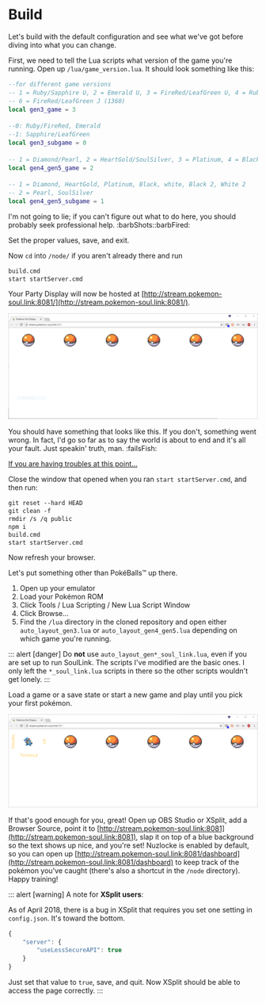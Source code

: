 Build
=====

Let's build with the default configuration and see what we've got before diving into what you can change.  

First, we need to tell the Lua scripts what version of the game you're running.  Open up `/lua/game_version.lua`.  It should look something like this:

```lua
--for different game versions
-- 1 = Ruby/Sapphire U, 2 = Emerald U, 3 = FireRed/LeafGreen U, 4 = Ruby/Sapphire J, 5 = Emerald J (TODO), 
-- 6 = FireRed/LeafGreen J (1360)
local gen3_game = 3

--0: Ruby/FireRed, Emerald
--1: Sapphire/LeafGreen
local gen3_subgame = 0

-- 1 = Diamond/Pearl, 2 = HeartGold/SoulSilver, 3 = Platinum, 4 = Black, 5 = White, 6 = Black 2, 7 = White 2
local gen4_gen5_game = 2

-- 1 = Diamond, HeartGold, Platinum, Black, white, Black 2, White 2
-- 2 = Pearl, SoulSilver
local gen4_gen5_subgame = 1
```

I'm not going to lie; if you can't figure out what to do here, you should probably seek professional help. :barbShots::barbFired: 

Set the proper values, save, and exit.

Now `cd` into `/node/` if you aren't already there and run

```dos
build.cmd
start startServer.cmd
```

Your Party Display will now be hosted at [http://stream.pokemon-soul.link:8081/](http://stream.pokemon-soul.link:8081/).

<div class="d-flex justify-content-around mb-2">
    <img src="../resources/img/default-party-display.png" class="img-modal img-thumbnail mx-auto align-self-center" />
</div>

You should have something that looks like this.  If you don't, something went wrong.  In fact, I'd go so far as to say the world is about to end and it's all your fault.  Just speakin' truth, man.  :failsFish:

<a href="#" data-toggle="collapse" data-target="#having-troubles">If you are having troubles at this point...</a>
<div id="having-troubles" class="collapse" markdown="1">

Close the window that opened when you ran `start startServer.cmd`, and then run:

```dos
git reset --hard HEAD
git clean -f
rmdir /s /q public
npm i
build.cmd
start startServer.cmd
```

Now refresh your browser.
</div>

Let's put something other than PokéBalls&trade; up there.

1.  Open up your emulator
2.  Load your Pokémon ROM
3.  Click Tools / Lua Scripting / New Lua Script Window
4.  Click Browse...
5.  Find the `/lua` directory in the cloned repository and open either `auto_layout_gen3.lua` or `auto_layout_gen4_gen5.lua` depending on which game you're running.

::: alert [danger]
Do **not** use `auto_layout_gen*_soul_link.lua`, even if you are set up to run SoulLink.  The scripts I've modified are the basic ones.  I only left the `*_soul_link.lua` scripts in there so the other scripts wouldn't get lonely.
:::

Load a game or a save state or start a new game and play until you pick your first pokémon.

<div class="d-flex justify-content-around mb-2">
<img src="../resources/img/one-pokemon-party-display.png" class="img-modal img-thumbnail mx-auto align-self-center" />
</div>

If that's good enough for you, great!  Open up OBS Studio or XSplit, add a Browser Source, point it to [http://stream.pokemon-soul.link:8081](http://stream.pokemon-soul.link:8081), slap it on top of a blue background so the text shows up nice, and you're set!  Nuzlocke is enabled by default, so you can open up [http://stream.pokemon-soul.link:8081/dashboard](http://stream.pokemon-soul.link:8081/dashboard) to keep track of the pokémon you've caught (there's also a shortcut in the `/node` directory).  Happy training!

::: alert [warning]
A note for **XSplit users**:

As of April 2018, there is a bug in XSplit that requires you set one setting in `config.json`.  It's toward the bottom.

```js
{
    "server": {
        "useLessSecureAPI": true
    }
}
```

Just set that value to `true`, save, and quit.  Now XSplit should be able to access the page correctly.
:::

<div class="next-btn" data-prefix="Let's get" data-btn="Configuring!" data-href="/setup/configuration"></div>